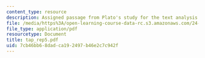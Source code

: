 ```yaml
---
content_type: resource
description: Assigned passage from Plato's study for the text analysis presentation.
file: /media/https%3A/open-learning-course-data-rc.s3.amazonaws.com/24-200-ancient-philosophy-fall-2004/7cb46bb68dadca192497b46e2c7c942f_tap_rep5.pdf
file_type: application/pdf
resourcetype: Document
title: tap_rep5.pdf
uid: 7cb46bb6-8dad-ca19-2497-b46e2c7c942f
---
```

